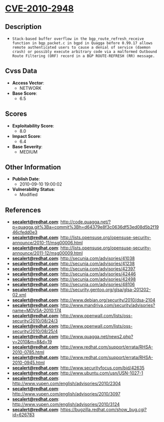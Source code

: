 
# [CVE-2010-2948](http://code.quagga.net/?p=quagga.git%3Ba=commit%3Bh=d64379e8f3c0636df53ed08d5b2f1946cfedd0e3)

## Description

- `Stack-based buffer overflow in the bgp_route_refresh_receive function in bgp_packet.c in bgpd in Quagga before 0.99.17 allows remote authenticated users to cause a denial of service (daemon crash) or possibly execute arbitrary code via a malformed Outbound Route Filtering (ORF) record in a BGP ROUTE-REFRESH (RR) message.`

## Cvss Data

- **Access Vector**:
  - NETWORK
- **Base Score**:
  - 6.5

## Scores

- **Exploitability Score**:
  - 8.0
- **Impact Score**:
  - 6.4
- **Base Severity**:
  - MEDIUM

## Other Information

- **Publish Date**:
  - 2010-09-10 19:00:02
- **Vulnerability Status**:
  - Modified

## References

- **secalert@redhat.com**: http://code.quagga.net/?p=quagga.git%3Ba=commit%3Bh=d64379e8f3c0636df53ed08d5b2f1946cfedd0e3
- **secalert@redhat.com**: http://lists.opensuse.org/opensuse-security-announce/2010-11/msg00006.html
- **secalert@redhat.com**: http://lists.opensuse.org/opensuse-security-announce/2011-12/msg00009.html
- **secalert@redhat.com**: http://secunia.com/advisories/41038
- **secalert@redhat.com**: http://secunia.com/advisories/41238
- **secalert@redhat.com**: http://secunia.com/advisories/42397
- **secalert@redhat.com**: http://secunia.com/advisories/42446
- **secalert@redhat.com**: http://secunia.com/advisories/42498
- **secalert@redhat.com**: http://secunia.com/advisories/48106
- **secalert@redhat.com**: http://security.gentoo.org/glsa/glsa-201202-02.xml
- **secalert@redhat.com**: http://www.debian.org/security/2010/dsa-2104
- **secalert@redhat.com**: http://www.mandriva.com/security/advisories?name=MDVSA-2010:174
- **secalert@redhat.com**: http://www.openwall.com/lists/oss-security/2010/08/24/3
- **secalert@redhat.com**: http://www.openwall.com/lists/oss-security/2010/08/25/4
- **secalert@redhat.com**: http://www.quagga.net/news2.php?y=2010&m=8&d=19
- **secalert@redhat.com**: http://www.redhat.com/support/errata/RHSA-2010-0785.html
- **secalert@redhat.com**: http://www.redhat.com/support/errata/RHSA-2010-0945.html
- **secalert@redhat.com**: http://www.securityfocus.com/bid/42635
- **secalert@redhat.com**: http://www.ubuntu.com/usn/USN-1027-1
- **secalert@redhat.com**: http://www.vupen.com/english/advisories/2010/2304
- **secalert@redhat.com**: http://www.vupen.com/english/advisories/2010/3097
- **secalert@redhat.com**: http://www.vupen.com/english/advisories/2010/3124
- **secalert@redhat.com**: https://bugzilla.redhat.com/show_bug.cgi?id=626783
